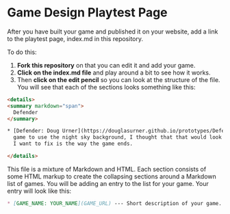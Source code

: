 # Game Design Playtest Page

After you have built your game and published it on your website, add a link to the playtest page, index.md in this repository.

To do this:

1. **Fork this repository** on that you can edit it and add your game.
1. **Click on the index.md file** and play around a bit to see how it works.
1. Then **click on the edit pencil** so you can look at the structure of the file. You will see that each of the sections looks something like this:

  ``` html
<details>
  <summary markdown="span">
    Defender
  </summary>
  
  * [Defender: Doug Urner](https://douglasurner.github.io/prototypes/Defender/index.html) --- I modified this
    game to use the night sky background, I thought that that would look better with the laser. The next thing
    I want to fix is the way the game ends.
  
</details>
```

  This file is a mixture of Markdown and HTML. Each section consists of some HTML markup to create the collapsing sections around a Markdown list of games. You will be adding an entry to the list for your game. Your entry will look like this:

  ``` markdown
* [GAME_NAME: YOUR_NAME](GAME_URL) --- Short description of your game.
```
